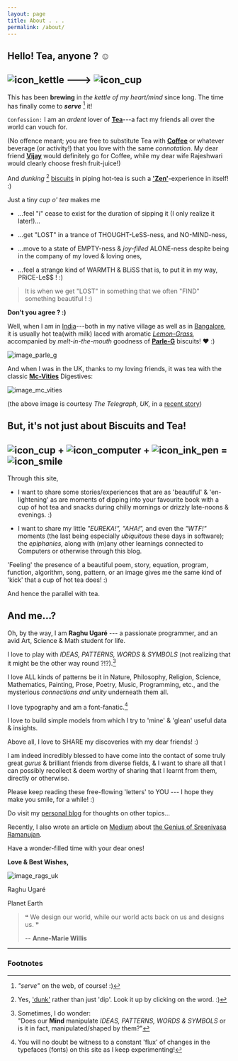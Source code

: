 ```yaml
---
layout: page
title: About . . .
permalink: /about/
---
```


## Hello! Tea, anyone ? &#9786;

## ![icon_kettle]({{site.url}}/assets/icons/rags_icon_128_by_128_kettle.png) ---> ![icon_cup]({{site.url}}/assets/icons/rags_icon_128_by_128_cup.png)

This has been **brewing** in _the kettle of my heart/mind_ since long.
The time has finally come to _**serve**_ [^1] it!

[^1]: _"serve"_ on the web, of course! :)

`Confession:` I am an _ardent_ lover of **[Tea][link_tea]**---a fact my friends all over the world can vouch for.

(No offence meant; you are free to substitute Tea with **[Coffee][link_coffee]** or whatever beverage (or activity!) that you love with the same _connotation_. My dear friend **[Vijay][link_vijay]** would definitely go for Coffee, while my dear wife Rajeshwari would clearly choose fresh fruit-juice!)

And _dunking_ [^2] [biscuits][link_biscuit] in piping hot-tea is such a **['Zen'][link_zen]**-experience in itself! :)

[^2]: Yes, ['dunk'][link_dunk_meaning] rather than just 'dip'. Look it up by clicking on the word. :)

Just a tiny _cup o' tea_ makes me

+ ...feel "i" cease to exist for the duration of sipping it (I only realize it later!)...

+ ...get "LOST" in a trance of THOUGHT-LeSS-ness, and NO-MIND-ness, 

+ ...move to a state of EMPTY-ness & _joy-filled_ ALONE-ness despite being in the company of my loved & loving ones,

+ ...feel a strange kind of WARMTH & BLiSS that is, to put it in my way, PRiCE-Le$$ ! :)

> It is when we get "LOST" in something that we often "FIND" something beautiful ! :)

**Don't you agree ? :)**

Well, when I am in [India][link_india]---both in my native village as well as in [Bangalore][link_bangalore], it is usually hot tea(with milk) laced with aromatic _[Lemon-Grass][link_lemon_grass],_ accompanied by _melt-in-the-mouth_ goodness of **[Parle-G][link_parle_g]** biscuits! &hearts; :)

![image_parle_g]({{site.url}}/assets/images/parle_g_in_tea.jpg) 

And when I was in the UK, thanks to my loving friends, it was tea with the classic **[Mc-Vities][link_mc_vities]** Digestives:

![image_mc_vities]({{site.url}}/assets/images/mc_vities_in_tea.jpg) 

(the above image is courtesy _The Telegraph, UK,_ in a [recent story][link_telegraph_uk_biscuits])

## But, it's not just about Biscuits and Tea!

## ![icon_cup]({{site.url}}/assets/icons/rags_icon_128_by_128_cup.png) + ![icon_computer]({{site.url}}/assets/icons/rags_icon_128_by_128_computer.png) + ![icon_ink_pen]({{site.url}}/assets/icons/rags_icon_128_by_128_ink_pen.png) = ![icon_smile]({{site.url}}/assets/icons/rags_icon_128_by_128_smile.png)

Through this site, 

+ I want to share some stories/experiences that are as 'beautiful' & 'en-lightening' as are moments of dipping into your favourite book with a cup of hot tea and snacks during chilly mornings or drizzly late-noons & evenings. :)

+ I want to share my little _"EUREKA!", "AHA!",_ and even the _"WTF!"_ moments (the last being especially _ubiquitous_ these days in software); the _epiphanies,_ along with (m)any other learnings connected to Computers or otherwise through this blog.

'Feeling' the presence of a beautiful poem, story, equation, program, function, algorithm, song, pattern, or an image gives me the same kind of 'kick' that a cup of hot tea does! :)

And hence the parallel with tea.

## And me...? 

Oh, by the way, I am **Raghu Ugaré** --- a passionate programmer, and an avid Art, Science & Math student for life.

I love to play with _IDEAS, PATTERNS, WORDS_ & _SYMBOLS_ (not realizing that it might be the other way round ?!?).[^3]

[^3]: Sometimes, I do wonder: <br/> "Does our **Mind** manipulate _IDEAS, PATTERNS, WORDS & SYMBOLS_ or is it in fact, manipulated/shaped by them?"

I love ALL kinds of patterns be it in Nature, Philosophy, Religion, Science, Mathematics, Painting, Prose, Poetry, Music, Programming, etc., and the mysterious _connections and unity_ underneath them all.

I love typography and am a font-fanatic.[^4]

[^4]: You will no doubt be witness to a constant 'flux' of changes in the typefaces (fonts) on this site as I keep experimenting! 

I love to build simple models from which I try to 'mine' & 'glean' useful data & insights.

Above all, I love to SHARE my discoveries with my dear friends! :) 

I am indeed incredibly blessed to have come into the contact of some truly great _gurus_ & brilliant friends from diverse fields, & I want to share all that I can possibly recollect & deem worthy of sharing that I learnt from them, directly or otherwise.

Please keep reading these free-flowing 'letters' to YOU --- I hope they make you smile, for a while! :)

Do visit my [personal blog][link_personal_blog] for thoughts on other topics...

Recently, I also wrote an article on [Medium][link_medium] about [the Genius of Sreenivasa Ramanujan][link_medium_story_ramanujan].

Have a wonder-filled time with your dear ones!

**Love & Best Wishes,**

![image_rags_uk]({{site.url}}/assets/images/rags_UK_small.jpg)

Raghu Ugaré

Planet Earth


> &#10077; We design our world, while our world acts back on us and designs us. &#10078;
>
> -- **Anne-Marie Willis**
>

---

### Footnotes

[link_medium]: http://medium.com
[link_vijay]: http://vijayanant.github.io
[link_medium_story_ramanujan]: http://bit.ly/1DlRi5m
[link_personal_blog]: http://bit.ly/1yHVaKV 
[link_telegraph_uk_biscuits]: http://www.telegraph.co.uk/travel/3087838/Tea-and-biscuits-for-everyone-arriving-in-Britain.html
[link_parle_g]: http://en.wikipedia.org/wiki/Parle-G
[link_mc_vities]: http://en.wikipedia.org/wiki/McVitie%27s
[link_dunk_meaning]: http://www.thefreedictionary.com/dunk
[link_zen]: http://en.wikipedia.org/wiki/Zen
[link_india]: http://en.wikipedia.org/wiki/India
[link_bangalore]: http://en.wikipedia.org/wiki/Bangalore
[link_tea]: http://en.wikipedia.org/wiki/Tea
[link_coffee]: http://en.wikipedia.org/wiki/Coffee
[link_biscuit]: http://en.wikipedia.org/wiki/Biscuit
[link_lemon_grass]: http://en.wikipedia.org/wiki/Cymbopogon